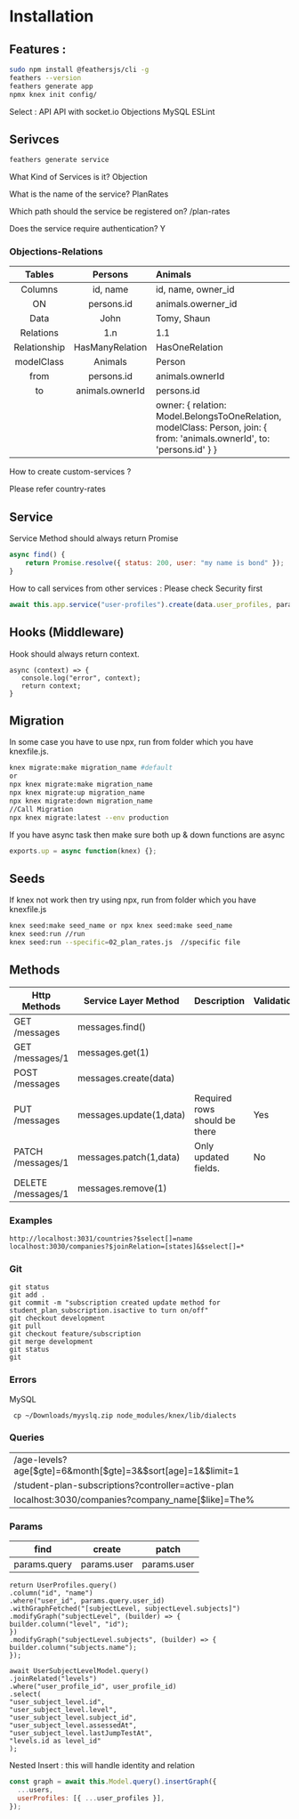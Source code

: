 # Installation

## Features :

```bash
sudo npm install @feathersjs/cli -g
feathers --version
feathers generate app
npmx knex init config/
```

Select :
API
API with socket.io
Objections
MySQL
ESLint

## Serivces

```bash
feathers generate service
```

What Kind of Services is it? Objection

What is the name of the service? PlanRates

Which path should the service be registered on? /plan-rates

Does the service require authentication? Y

### Objections-Relations

|    Tables    |     Persons     | Animals                                                                                                                  |
| :----------: | :-------------: | :----------------------------------------------------------------------------------------------------------------------- |
|   Columns    |    id, name     | id, name, owner_id                                                                                                       |
|      ON      |   persons.id    | animals.owerner_id                                                                                                       |
|     Data     |      John       | Tomy, Shaun                                                                                                              |
|  Relations   |       1.n       | 1.1                                                                                                                      |
| Relationship | HasManyRelation | HasOneRelation                                                                                                           |
|  modelClass  |     Animals     | Person                                                                                                                   |
|     from     |   persons.id    | animals.ownerId                                                                                                          |
|      to      | animals.ownerId | persons.id                                                                                                               |
|              |                 | owner: { relation: Model.BelongsToOneRelation, modelClass: Person, join: { from: 'animals.ownerId', to: 'persons.id' } } |

How to create custom-services ?

Please refer country-rates

## Service

Service Method should always return Promise

```js
async find() {
    return Promise.resolve({ status: 200, user: "my name is bond" });
}
```

How to call services from other services : Please check Security first

```js
await this.app.service("user-profiles").create(data.user_profiles, params);
```

## Hooks (Middleware)

Hook should always return context.

```
async (context) => {
   console.log("error", context);
   return context;
}
```

## Migration

In some case you have to use npx, run from folder which you have knexfile.js.

```bash
knex migrate:make migration_name #default
or
npx knex migrate:make migration_name
npx knex migrate:up migration_name
npx knex migrate:down migration_name
//Call Migration
npx knex migrate:latest --env production
```

If you have async task then make sure both up & down functions are async

```js
exports.up = async function(knex) {};
```

## Seeds

If knex not work then try using npx, run from folder which you have knexfile.js

```bash
knex seed:make seed_name or npx knex seed:make seed_name
knex seed:run //run
knex seed:run --specific=02_plan_rates.js  //specific file
```

## Methods

| Http Methods       | Service Layer Method    | Description                   | Validation |
| ------------------ | ----------------------- | ----------------------------- | ---------- |
| GET /messages      | messages.find()         |                               |            |
| GET /messages/1    | messages.get(1)         |                               |            |
| POST /messages     | messages.create(data)   |                               |            |
| PUT /messages      | messages.update(1,data) | Required rows should be there | Yes        |
| PATCH /messages/1  | messages.patch(1,data)  | Only updated fields.          | No         |
| DELETE /messages/1 | messages.remove(1)      |                               |            |

### Examples

```
http://localhost:3031/countries?$select[]=name
localhost:3030/companies?$joinRelation=[states]&$select[]=*
```

### Git

```
git status
git add .
git commit -m "subscription created update method for student_plan_subscription.isactive to turn on/off"
git checkout development
git pull
git checkout feature/subscription
git merge development
git status
git
```

### Errors

MySQL

```
 cp ~/Downloads/myyslq.zip node_modules/knex/lib/dialects
```

### Queries

|                                                             |      |
| ----------------------------------------------------------- | ---- |
| /age-levels?age[$gte]=6&month[$gte]=3&$sort[age]=1&$limit=1 |      |
| /student-plan-subscriptions?controller=active-plan          |      |
| localhost:3030/companies?company_name[$like]=The%           |      |

### Params

| find         | create      | patch       |
| ------------ | ----------- | ----------- |
| params.query | params.user | params.user |

```
return UserProfiles.query()
.column("id", "name")
.where("user_id", params.query.user_id)
.withGraphFetched("[subjectLevel, subjectLevel.subjects]")
.modifyGraph("subjectLevel", (builder) => {
builder.column("level", "id");
})
.modifyGraph("subjectLevel.subjects", (builder) => {
builder.column("subjects.name");
});
```

```
await UserSubjectLevelModel.query()
.joinRelated("levels")
.where("user_profile_id", user_profile_id)
.select(
"user_subject_level.id",
"user_subject_level.level",
"user_subject_level.subject_id",
"user_subject_level.assessedAt",
"user_subject_level.lastJumpTestAt",
"levels.id as level_id"
);
```

Nested Insert : this will handle identity and relation

```js
const graph = await this.Model.query().insertGraph({
  ...users,
  userProfiles: [{ ...user_profiles }],
});
```
